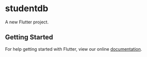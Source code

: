 # studentdb

A new Flutter project.

## Getting Started

For help getting started with Flutter, view our online
[documentation](https://flutter.io/).
